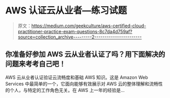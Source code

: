 # AWS 认证云从业者—练习试题

> 原文：<https://medium.com/geekculture/aws-certified-cloud-practitioner-practice-exam-questions-8c7da4d759af?source=collection_archive---------2----------------------->

## 你准备好参加 AWS 云从业者认证了吗？用下面解决的问题来考考自己吧！

AWS 云从业者认证验证云流畅度和基础 AWS 知识。这是 Amazon Web Services 中最简单的一个，它面向能够有效展示对 AWS 云的整体理解和流畅性的个人，与特定的工作角色无关。在 AWS 上一年的经验是…